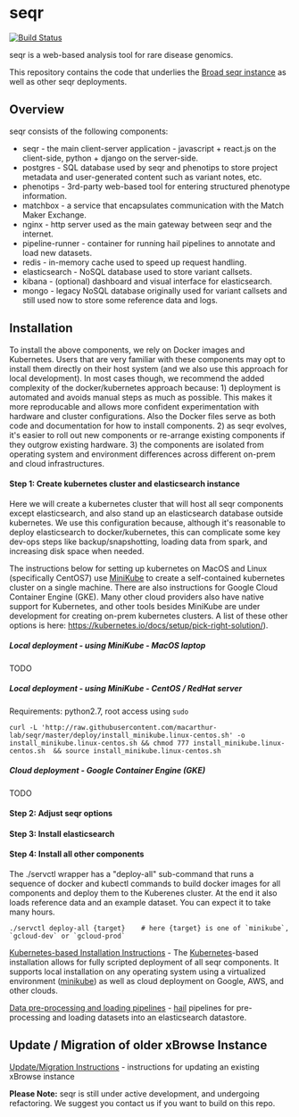 
seqr 
====
[![Build Status](https://travis-ci.org/macarthur-lab/seqr.svg?branch=master)](https://travis-ci.org/macarthur-lab/seqr)

seqr is a web-based analysis tool for rare disease genomics.

This repository contains the code that underlies the [Broad seqr instance](http://seqr.broadinstitute.org) as well as other seqr deployments.

## Overview

seqr consists of the following components:
- seqr - the main client-server application - javascript + react.js on the client-side, python + django on the server-side.
- postgres - SQL database used by seqr and phenotips to store project metadata and user-generated content such as variant notes, etc.
- phenotips - 3rd-party web-based tool for entering structured phenotype information.
- matchbox - a service that encapsulates communication with the Match Maker Exchange.
- nginx - http server used as the main gateway between seqr and the internet.
- pipeline-runner - container for running hail pipelines to annotate and load new datasets. 
- redis - in-memory cache used to speed up request handling.
- elasticsearch - NoSQL database used to store variant callsets.
- kibana - (optional) dashboard and visual interface for elasticsearch.
- mongo - legacy NoSQL database originally used for variant callsets and still used now to store some reference data and logs.


## Installation

To install the above components, we rely on Docker images and Kubernetes. 
Users that are very familiar with these components may opt to install them directly on their host system 
(and we also use this approach for local development). In most cases though, we recommend the added complexity 
of the docker/kubernetes approach because:  1) deployment is automated and avoids manual steps as much as possible. 
This makes it more reproducable and allows more confident experimentation with hardware and cluster configurations. 
Also the Docker files serve as both code and documentation for how to install components. 2) as seqr evolves, it's easier to roll out new components or re-arrange existing components if they outgrow existing hardware. 3) the components are isolated from operating system and environment differences across different on-prem and cloud infrastructures.


#### Step 1: Create kubernetes cluster and elasticsearch instance  

Here we will create a kubernetes cluster that will host all seqr components except elasticsearch, 
and also stand up an elasticsearch database outside kubernetes. 
We use this configuration because, although it's reasonable to deploy elasticsearch to docker/kubernetes, this can complicate some key dev-ops steps 
like backup/snapshotting, loading data from spark, and increasing disk space when needed. 

The instructions below for setting up kubernetes on MacOS and Linux (specifically CentOS7) use [MiniKube](https://kubernetes.io/docs/setup/minikube/) 
to create a self-contained kubernetes cluster on a single machine. There are also instructions for Google Cloud Container Engine (GKE). 
Many other cloud providers also have native support for Kubernetes, and other tools besides MiniKube are under development for 
creating on-prem kubernetes clusters. A list of these other options is here: https://kubernetes.io/docs/setup/pick-right-solution/).
 

##### Local deployment - using MiniKube - MacOS laptop

TODO

##### Local deployment - using MiniKube - CentOS / RedHat server

Requirements: python2.7, root access using `sudo` 
```
curl -L 'http://raw.githubusercontent.com/macarthur-lab/seqr/master/deploy/install_minikube.linux-centos.sh' -o install_minikube.linux-centos.sh && chmod 777 install_minikube.linux-centos.sh  && source install_minikube.linux-centos.sh
```

##### Cloud deployment - Google Container Engine (GKE) 

TODO
  

#### Step 2: Adjust seqr options


#### Step 3: Install elasticsearch


#### Step 4: Install all other components

The ./servctl wrapper has a "deploy-all" sub-command that runs a sequence of docker and kubectl commands to build docker images for all components and deploy 
them to the Kuberenes cluster. At the end it also loads reference data and an example dataset. You can expect it to take many hours. 
```
./servctl deploy-all {target}    # here {target} is one of `minikube`, `gcloud-dev` or `gcloud-prod`  
``` 



[Kubernetes-based Installation Instructions](https://github.com/macarthur-lab/seqr/blob/master/deploy/kubernetes) - The [Kubernetes](https://kubernetes.io/)-based installation allows for fully scripted deployment of all seqr components. It supports local installation on any operating system using a virtualized environment ([minikube](https://github.com/kubernetes/minikube)) as well as cloud deployment on Google, AWS, and other clouds.  

[Data pre-processing and loading pipelines](https://github.com/macarthur-lab/hail-elasticsearch-pipelines) - [hail](http://hail.is) pipelines for pre-processing and loading datasets into an elasticsearch datastore.  



## Update / Migration of older xBrowse Instance

[Update/Migration Instructions](https://github.com/macarthur-lab/seqr/blob/master/deploy/MIGRATE.md) - instructions for updating an existing xBrowse instance 

  
**Please Note:** seqr is still under active development, and undergoing refactoring. We suggest you contact us if you want to build on this repo.
